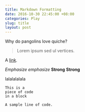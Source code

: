 ```yaml
---
title: Markdown Formatting
date: 2016-10-30 22:45:00 +08:00
categories: Play
slug: title
layout: post
---
```


Why do pangolins love quiche?

> Lorem ipsum sed ul vertices.

A [link](http://example.com "Title").

*Emphasize* *emphasize*
**Strong** **Strong**

lalalalalala

    This is a 
    piece of code 
    in a block

`A sample line of code.`

<div class="whitespace"></div>